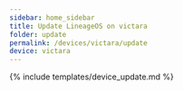 ```yaml
---
sidebar: home_sidebar
title: Update LineageOS on victara
folder: update
permalink: /devices/victara/update
device: victara
---
```

{% include templates/device_update.md %}
